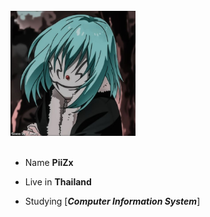 <div>
<br/>
<img src="img/rmr1.jpg" width="200" />
<br/>
<br/>
  
- Name **PiiZx**

- Live in **Thailand**

- Studying [***Computer Information System***]